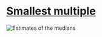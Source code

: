 # [Smallest multiple][0]

![Estimates of the medians][1]

[0]: https://projecteuler.net/problem=5
[1]: https://cdn.jsdelivr.net/gh/japaric/euler_criterion.rs/plots/005.svg
